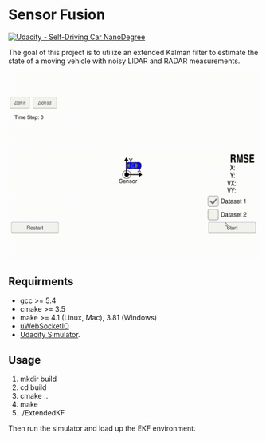 # Sensor Fusion
[![Udacity - Self-Driving Car NanoDegree](https://s3.amazonaws.com/udacity-sdc/github/shield-carnd.svg)](http://www.udacity.com/drive)

The goal of this project is to utilize an extended Kalman filter to estimate the state of a moving vehicle with noisy LIDAR and RADAR measurements.

![](ekf.gif)


## Requirments
- gcc >= 5.4
- cmake >= 3.5
- make >= 4.1 (Linux, Mac), 3.81 (Windows)
- [uWebSocketIO](https://github.com/uWebSockets/uWebSockets)
- [Udacity Simulator](https://github.com/udacity/self-driving-car-sim/releases).


## Usage
1. mkdir build
2. cd build
3. cmake ..
4. make
5. ./ExtendedKF

Then run the simulator and load up the EKF environment.
